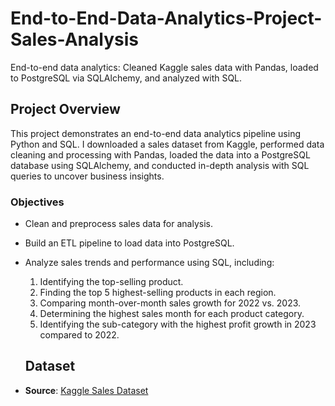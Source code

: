 # End-to-End-Data-Analytics-Project-Sales-Analysis
End-to-end data analytics: Cleaned Kaggle sales data with Pandas, loaded to PostgreSQL via SQLAlchemy, and analyzed with SQL.
## Project Overview

This project demonstrates an end-to-end data analytics pipeline using Python and SQL. I downloaded a sales dataset from Kaggle, performed data cleaning and processing with Pandas, loaded the data into a PostgreSQL database using SQLAlchemy, and conducted in-depth analysis with SQL queries to uncover business insights.

### Objectives
- Clean and preprocess sales data for analysis.
- Build an ETL pipeline to load data into PostgreSQL.
- Analyze sales trends and performance using SQL, including:
  1. Identifying the top-selling product.
  2. Finding the top 5 highest-selling products in each region.
  3. Comparing month-over-month sales growth for 2022 vs. 2023.
  4. Determining the highest sales month for each product category.
  5. Identifying the sub-category with the highest profit growth in 2023 compared to 2022.
 
  ## Dataset
- **Source**: [Kaggle Sales Dataset](https://www.kaggle.com/datasets/ankitbansal06/retail-orders)
